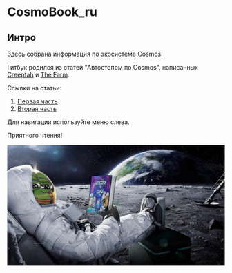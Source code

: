 # CosmoBook\_ru

## Интро

Здесь собрана информация по экосистеме Cosmos.&#x20;

Гитбук родился из статей "Автостопом по Cosmos", написанных [Creeptah](https://t.me/creeptah) и [The Farm](https://t.me/TheFarm\_xyz).

Ссылки на статьи:

1. [Первая часть](https://teletype.in/@creeptahfarm/cosmos\_guide)
2. [Вторая часть](https://teletype.in/@creeptahfarm/cosmos\_guide2)

Для навигации используйте меню слева.

Приятного чтения!

![](<../../.gitbook/assets/image (6).png>)



